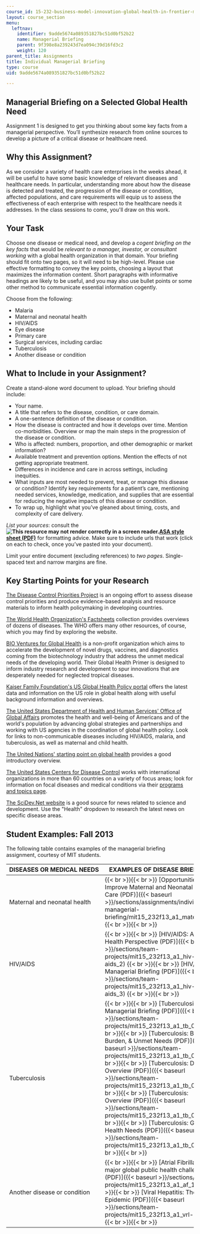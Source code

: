 ```yaml
---
course_id: 15-232-business-model-innovation-global-health-in-frontier-markets-fall-2013
layout: course_section
menu:
  leftnav:
    identifier: 9adde5674a089351827bc51d0bf52b22
    name: Managerial Briefing
    parent: 9f398e8a239243d7ea094c39d16fd3c2
    weight: 120
parent_title: Assignments
title: Individual Managerial Briefing
type: course
uid: 9adde5674a089351827bc51d0bf52b22

---
```


Managerial Briefing on a Selected Global Health Need
----------------------------------------------------

Assignment 1 is designed to get you thinking about some key facts from a managerial perspective. You’ll synthesize research from online sources to develop a picture of a critical disease or healthcare need.

Why this Assignment?
--------------------

As we consider a variety of health care enterprises in the weeks ahead, it will be useful to have some basic knowledge of relevant diseases and healthcare needs. In particular, understanding more about how the disease is detected and treated, the progression of the disease or condition, affected populations, and care requirements will equip us to assess the effectiveness of each enterprise with respect to the healthcare needs it addresses. In the class sessions to come, you'll draw on this work.

Your Task
---------

Choose one disease or medical need, and develop a _cogent briefing on the key facts_ that would be _relevant to a manager, investor, or consultant working_ with a global health organization in that domain. Your briefing should fit onto two pages, so it will need to be high-level. Please use effective formatting to convey the key points, choosing a layout that maximizes the information content. Short paragraphs with informative headings are likely to be useful, and you may also use bullet points or some other method to communicate essential information cogently.

Choose from the following:

*   Malaria
*   Maternal and neonatal health
*   HIV/AIDS
*   Eye disease
*   Primary care
*   Surgical services, including cardiac
*   Tuberculosis
*   Another disease or condition

What to Include in your Assignment?
-----------------------------------

Create a stand-alone word document to upload. Your briefing should include:

*   Your name.
*   A title that refers to the disease, condition, or care domain.
*   A one-sentence definition of the disease or condition.
*   How the disease is contracted and how it develops over time. Mention co-morbidities. Overview or map the main steps in the progression of the disease or condition.
*   Who is affected: numbers, proportion, and other demographic or market information?
*   Available treatment and prevention options. Mention the effects of not getting appropriate treatment.
*   Differences in incidence and care in across settings, including inequities.
*   What inputs are most needed to prevent, treat, or manage this disease or condition? Identify key requirements for a patient’s care, mentioning needed services, knowledge, medication, and supplies that are essential for reducing the negative impacts of this disease or condition.
*   To wrap up, highlight what you’ve gleaned about timing, costs, and complexity of care delivery.

_List your sources_: consult the **![This resource may not render correctly in a screen reader.](/images/inacessible.gif)[ASA style sheet (PDF)](http://www.asanet.org/documents/teaching/pdfs/Quick_Tips_for_ASA_Style.pdf)** for formatting advice. Make sure to include urls that work (click on each to check, once you’ve pasted into your document).

Limit your entire document (excluding references) to _two pages_. Single-spaced text and narrow margins are fine.

Key Starting Points for your Research
-------------------------------------

[The Disease Control Priorities Project](http://www.dcp2.org) is an ongoing effort to assess disease control priorities and produce evidence-based analysis and resource materials to inform health policymaking in developing countries.

[The World Health Organization's Factsheets](http://www.who.int/mediacentre/factsheets/en/ ) collection provides overviews of dozens of diseases. The WHO offers many other resources, of course, which you may find by exploring the website.

[BIO Ventures for Global Health](https://bvgh.org/) is a non-profit organization which aims to accelerate the development of novel drugs, vaccines, and diagnostics coming from the biotechnology industry that address the unmet medical needs of the developing world. Their Global Health Primer is designed to inform industry research and development to spur innovations that are desperately needed for neglected tropical diseases.

[Kaiser Family Foundation's US Global Health Policy portal](http://globalhealth.kff.org/ ) offers the latest data and information on the US role in global health along with useful background information and overviews.

[The United States Department of Health and Human Services' Office of Global Affairs](http://www.globalhealth.gov/ ) promotes the health and well-being of Americans and of the world's population by advancing global strategies and partnerships and working with US agencies in the coordination of global health policy. Look for links to non-communicable diseases including HIV/AIDS, malaria, and tuberculosis, as well as maternal and child health.

[The United Nations' starting point on global health](http://www.un.org/en/sections/issues-depth/health/index.html) provides a good introductory overview.

[The United States Centers for Disease Control](http://www.cdc.gov/globalhealth/ ) works with international organizations in more than 60 countries on a variety of focus areas; look for information on focal diseases and medical conditions via their [programs and topics page](http://www.cdc.gov/globalhealth/programs/). 

[The SciDev.Net website](http://www.scidev.net/global/health/ ) is a good source for news related to science and development. Use the "Health" dropdown to research the latest news on specific disease areas.

Student Examples: Fall 2013
---------------------------

The following table contains examples of the managerial briefing assignment, courtesy of MIT students.

| DISEASES OR MEDICAL NEEDS | EXAMPLES OF DISEASE BRIEFINGS |
| --- | --- |
| Maternal and neonatal health |  {{< br >}}{{< br >}} [Opportunities to Improve Maternal and Neonatal Health Care (PDF)]({{< baseurl >}}/sections/assignments/individual-managerial-briefing/mit15_232f13_a1_maternal_4) {{< br >}}{{< br >}}  |
| HIV/AIDS |  {{< br >}}{{< br >}} [HIV/AIDS: A Global Health Perspective (PDF)]({{< baseurl >}}/sections/team-projects/mit15_232f13_a1_hiv-aids_2) {{< br >}}{{< br >}} [HIV/AIDS: Managerial Briefing (PDF)]({{< baseurl >}}/sections/team-projects/mit15_232f13_a1_hiv-aids_3) {{< br >}}{{< br >}}  |
| Tuberculosis |  {{< br >}}{{< br >}} [Tuberculosis: Managerial Briefing (PDF)]({{< baseurl >}}/sections/team-projects/mit15_232f13_a1_tb_01) {{< br >}}{{< br >}} [Tuberculosis: Biology, Burden, & Unmet Needs (PDF)]({{< baseurl >}}/sections/team-projects/mit15_232f13_a1_tb_02) {{< br >}}{{< br >}} [Tuberculosis: Disease Overview (PDF)]({{< baseurl >}}/sections/team-projects/mit15_232f13_a1_tb_03) {{< br >}}{{< br >}} [Tuberculosis: Overview (PDF)]({{< baseurl >}}/sections/team-projects/mit15_232f13_a1_tb_05) {{< br >}}{{< br >}} [Tuberculosis: Global Health Needs (PDF)]({{< baseurl >}}/sections/team-projects/mit15_232f13_a1_tb_09) {{< br >}}{{< br >}}  |
| Another disease or condition |  {{< br >}}{{< br >}} [Atrial Fibrillation: A major global public health challenge (PDF)]({{< baseurl >}}/sections/team-projects/mit15_232f13_a1_af_1) {{< br >}}{{< br >}} [Viral Hepatitis: The Silent Epidemic (PDF)]({{< baseurl >}}/sections/team-projects/mit15_232f13_a1_vrl-hep_1) {{< br >}}{{< br >}}